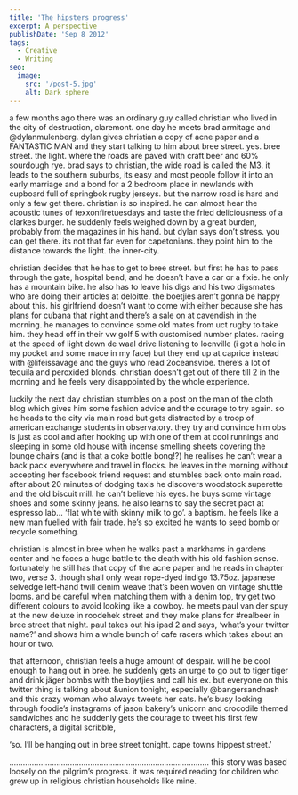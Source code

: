 ```yaml
---
title: 'The hipsters progress'
excerpt: A perspective
publishDate: 'Sep 8 2012'
tags:
  - Creative
  - Writing
seo:
  image:
    src: '/post-5.jpg'
    alt: Dark sphere
---
```


a few months ago there was an ordinary guy called christian who lived in the city of destruction, claremont. one day he meets brad armitage and @dylanmulenberg. dylan gives christian a copy of acne paper and a FANTASTIC MAN and they start talking to him about bree street. yes. bree street. the light. where the roads are paved with craft beer and 60% sourdough rye. brad says to christian, the wide road is called the M3. it leads to the southern suburbs, its easy and most people follow it into an early marriage and a bond for a 2 bedroom place in newlands with cupboard full of springbok rugby jerseys. but the narrow road is hard and only a few get there. christian is so inspired. he can almost hear the acoustic tunes of texxonfiretuesdays and taste the fried deliciousness of a clarkes burger. he suddenly feels weighed down by a great burden, probably from the magazines in his hand. but dylan says don’t stress. you can get there. its not that far even for capetonians. they point him to the distance towards the light. the inner-city.

christian decides that he has to get to bree street. but first he has to pass through the gate, hospital bend, and he doesn’t have a car or a fixie. he only has a mountain bike. he also has to leave his digs and his two digsmates who are doing their articles at deloitte. the boetjies aren’t gonna be happy about this. his girlfriend doesn’t want to come with either because she has plans for cubana that night and there’s a sale on at cavendish in the morning. he manages to convince some old mates from uct rugby to take him. they head off in their vw golf 5 with customised number plates. racing at the speed of light down de waal drive listening to locnville (i got a hole in my pocket and some mace in my face) but they end up at caprice instead with @lifeissavage and the guys who read 2oceansvibe. there’s a lot of tequila and peroxided blonds. christian doesn’t get out of there till 2 in the morning and he feels very disappointed by the whole experience.

luckily the next day christian stumbles on a post on the man of the cloth blog which gives him some fashion advice and the courage to try again. so he heads to the city via main road but gets distracted by a troop of american exchange students in observatory. they try and convince him obs is just as cool and after hooking up with one of them at cool runnings and sleeping in some old house with incense smelling sheets covering the lounge chairs (and is that a coke bottle bong!?) he realises he can’t wear a back pack everywhere and travel in flocks. he leaves in the morning without accepting her facebook friend request and stumbles back onto main road. after about 20 minutes of dodging taxis he discovers woodstock superette and the old biscuit mill. he can’t believe his eyes. he buys some vintage shoes and some skinny jeans. he also learns to say the secret pact at espresso lab… ‘flat white with skinny milk to go’. a baptism. he feels like a new man fuelled with fair trade. he’s so excited he wants to seed bomb or recycle something.

christian is almost in bree when he walks past a markhams in gardens center and he faces a huge battle to the death with his old fashion sense. fortunately he still has that copy of the acne paper and he reads in chapter two, verse 3. though shall only wear rope-dyed indigo 13.75oz. japanese selvedge left-hand twill denim weave that’s been woven on vintage shuttle looms. and be careful when matching them with a denim top, try get two different colours to avoid looking like a cowboy. he meets paul van der spuy at the new deluxe in roodehek street and they make plans for #realbeer in bree street that night. paul takes out his ipad 2 and says, ‘what’s your twitter name?’ and shows him a whole bunch of cafe racers which takes about an hour or two.

that afternoon, christian feels a huge amount of despair. will he be cool enough to hang out in bree. he suddenly gets an urge to go out to tiger tiger and drink jäger bombs with the boytjies and call his ex. but everyone on this twitter thing is talking about &union tonight, especially @bangersandnash and this crazy woman who always tweets her cats. he’s busy looking through foodie’s instagrams of jason bakery’s unicorn and crocodile themed sandwiches and he suddenly gets the courage to tweet his first few characters, a digital scribble,

‘so. I’ll be hanging out in bree street tonight. cape towns hippest street.’

……………………………………………………………………………..
this story was based loosely on the pilgrim’s progress. it was required reading for children who grew up in religious christian households like mine.
